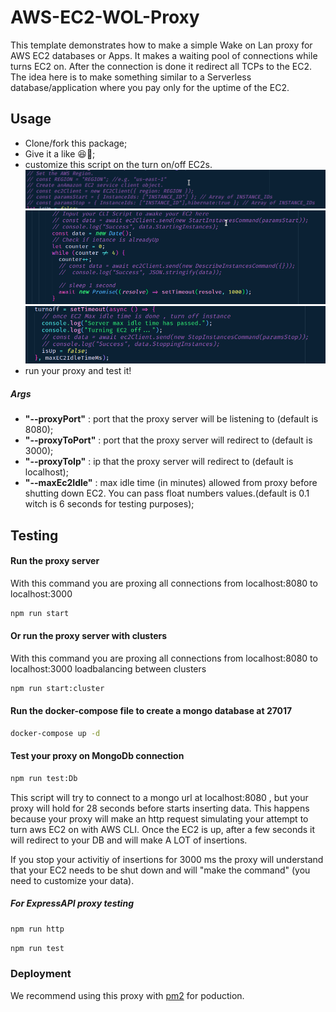 # AWS-EC2-WOL-Proxy

This template demonstrates how to make a simple Wake on Lan proxy for AWS EC2 databases or Apps. It makes a waiting pool of connections while turns EC2 on. After the connection is done it redirect all TCPs to the EC2.
The idea here is to make something similar to a Serverless database/application where you pay only for the uptime of the EC2.

## Usage

- Clone/fork this package;
- Give it a like 😆🧐;
- customize this script on the turn on/off EC2s.
  <img src="/assets/uncomment1.png" />
  <img src="/assets/uncomment2.png" />
  <img src="/assets/uncomment3.png" />
- run your proxy and test it!

##### Args

- **"--proxyPort"** : port that the proxy server will be listening to (default is 8080);
- **"--proxyToPort"** : port that the proxy server will redirect to (default is 3000);
- **"--proxyToIp"** : ip that the proxy server will redirect to (default is localhost);
- **"--maxEc2Idle"** : max idle time (in minutes) allowed from proxy before shutting down EC2. You can pass float numbers values.(default is 0.1 witch is 6 seconds for testing purposes);

## Testing

#### Run the proxy server

With this command you are proxing all connections from localhost:8080 to localhost:3000

```bash
npm run start
```

#### Or run the proxy server with clusters

With this command you are proxing all connections from localhost:8080 to localhost:3000 loadbalancing between clusters

```bash
npm run start:cluster
```

#### Run the docker-compose file to create a mongo database at 27017

```bash
docker-compose up -d
```

#### Test your proxy on MongoDb connection

```bash
npm run test:Db
```

This script will try to connect to a mongo url at localhost:8080 , but your proxy will hold for 28 seconds before starts inserting data. This happens because your proxy will make an http request simulating your attempt to turn aws EC2 on with AWS CLI. Once the EC2 is up, after a few seconds it will redirect to your DB and will make A LOT of insertions.

If you stop your activitiy of insertions for 3000 ms the proxy will understand that your EC2 needs to be shut down and will "make the command" (you need to customize your data).

##### For ExpressAPI proxy testing

```bash
npm run http
```

```bash
npm run test
```

### Deployment

We recommend using this proxy with [pm2](https://www.npmjs.com/package/pm2) for poduction.
